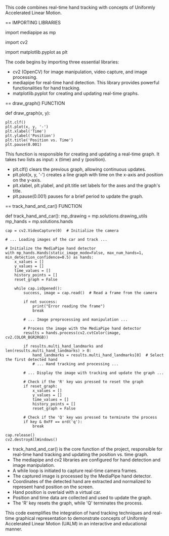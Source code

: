 This code combines real-time hand tracking with concepts of Uniformly Accelerated Linear Motion.

== IMPORTING LIBRARIES

import mediapipe as mp

import cv2

import matplotlib.pyplot as plt

The code begins by importing three essential libraries:
- cv2 (OpenCV) for image manipulation, video capture, and image processing.
- mediapipe for real-time hand detection. This library provides powerful functionalities for hand tracking.
- matplotlib.pyplot for creating and updating real-time graphs.

== draw_graph() FUNCTION

def draw_graph(x, y):

    plt.clf()  
    plt.plot(x, y, '-')  
    plt.xlabel('Time')
    plt.ylabel('Position')
    plt.title('Position vs. Time')
    plt.pause(0.001)  
   
This function is responsible for creating and updating a real-time graph. It takes two lists as input: x (time) and y (position).

- plt.clf() clears the previous graph, allowing continuous updates.
- plt.plot(x, y, '-') creates a line graph with time on the x-axis and position on the y-axis.
- plt.xlabel, plt.ylabel, and plt.title set labels for the axes and the graph's title.
- plt.pause(0.001) pauses for a brief period to update the graph.

== track_hand_and_car() FUNCTION

def track_hand_and_car():
    mp_drawing = mp.solutions.drawing_utils
    mp_hands = mp.solutions.hands

    cap = cv2.VideoCapture(0)  # Initialize the camera
    
    # ... Loading images of the car and track ...

    # Initialize the MediaPipe hand detector
    with mp_hands.Hands(static_image_mode=False, max_num_hands=1, min_detection_confidence=0.5) as hands:
        x_values = []
        y_values = []
        time_values = []
        history_points = []
        reset_graph = False

        while cap.isOpened():
            success, image = cap.read()  # Read a frame from the camera

            if not success:
                print("Error reading the frame")
                break

            # ... Image preprocessing and manipulation ...

            # Process the image with the MediaPipe hand detector
            results = hands.process(cv2.cvtColor(image, cv2.COLOR_BGR2RGB))

            if results.multi_hand_landmarks and len(results.multi_hand_landmarks) > 0:
                hand_landmarks = results.multi_hand_landmarks[0]  # Select the first detected hand
                # ... Hand tracking and processing ...

            # ... Display the image with tracking and update the graph ...

            # Check if the 'R' key was pressed to reset the graph
            if reset_graph:
                x_values = []
                y_values = []
                time_values = []
                history_points = []
                reset_graph = False

            # Check if the 'Q' key was pressed to terminate the process
            if key & 0xFF == ord('q'):
                break
    
    cap.release()
    cv2.destroyAllWindows()

- track_hand_and_car() is the core function of the project, responsible for real-time hand tracking and updating the position vs. time graph.
- The mediapipe and cv2 libraries are configured for hand detection and image manipulation.
- A while loop is initiated to capture real-time camera frames.
- The captured image is processed by the MediaPipe hand detector.
- Coordinates of the detected hand are extracted and normalized to represent hand position on the screen.
- Hand position is overlaid with a virtual car.
- Position and time data are collected and used to update the graph.
- The 'R' key resets the graph, while 'Q' terminates the process.

This code exemplifies the integration of hand tracking techniques and real-time graphical representation to demonstrate concepts of Uniformly Accelerated Linear Motion (UALM) in an interactive and educational manner.
